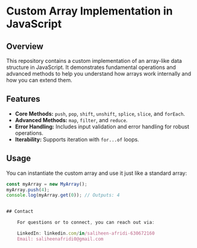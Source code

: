 # Custom Array Implementation in JavaScript

## Overview

This repository contains a custom implementation of an array-like data structure in JavaScript. It demonstrates fundamental operations and advanced methods to help you understand how arrays work internally and how you can extend them.

## Features

- **Core Methods:** `push`, `pop`, `shift`, `unshift`, `splice`, `slice`, and `forEach`.
- **Advanced Methods:** `map`, `filter`, and `reduce`.
- **Error Handling:** Includes input validation and error handling for robust operations.
- **Iterability:** Supports iteration with `for...of` loops.

## Usage

You can instantiate the custom array and use it just like a standard array:

```javascript
const myArray = new MyArray();
myArray.push(4);
console.log(myArray.get(0)); // Outputs: 4


## Contact

    For questions or to connect, you can reach out via:

    LinkedIn: linkedin.com/in/saliheen-afridi-630672160
    Email: saliheenafridi0@gmail.com